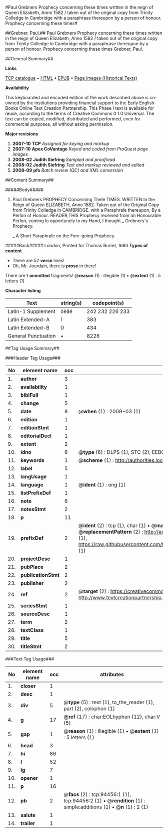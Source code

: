 #Paul Grebners Prophecy concerning these times written in the reign of Queen Elizabeth, Anno 1582 / taken out of the original copy from Trinity Colledge in Cambridge with a paraphrase thereupon by a person of honour. Prophecy concerning these times#

##Grebner, Paul.##
Paul Grebners Prophecy concerning these times written in the reign of Queen Elizabeth, Anno 1582 / taken out of the original copy from Trinity Colledge in Cambridge with a paraphrase thereupon by a person of honour.
Prophecy concerning these times
Grebner, Paul.

##General Summary##

**Links**

[TCP catalogue](http://www.ota.ox.ac.uk/tcp/)  • 
[HTML](http://tei.it.ox.ac.uk/tcp/Texts-HTML/free/A41/A41972.html)  • 
[EPUB](http://tei.it.ox.ac.uk/tcp/Texts-EPUB/free/A41/A41972.epub) • 
[Page images (Historical Texts)](https://data.historicaltexts.jisc.ac.uk/view?pubId=eebo-12846741e&pageId=eebo-12846741e-94456-1)

**Availability**

This keyboarded and encoded edition of the
	       work described above is co-owned by the institutions
	       providing financial support to the Early English Books
	       Online Text Creation Partnership. This Phase I text is
	       available for reuse, according to the terms of Creative
	       Commons 0 1.0 Universal. The text can be copied,
	       modified, distributed and performed, even for
	       commercial purposes, all without asking permission.

**Major revisions**

1. __2007-10__ __TCP__ *Assigned for keying and markup*
1. __2007-10__ __Apex CoVantage__ *Keyed and coded from ProQuest page images*
1. __2008-02__ __Judith Siefring__ *Sampled and proofread*
1. __2008-02__ __Judith Siefring__ *Text and markup reviewed and edited*
1. __2008-09__ __pfs__ *Batch review (QC) and XML conversion*

##Content Summary##

#####Body#####

1. Paul Grebners PROPHECY Concerning Theſe TIMES. WRITTEN In the Reign of Queen ELIZABETH, Anno 1582. Taken out of the Original Copy from Trinity Colledge in CAMBRIDGE. with a Paraphraſe thereupon, By a Perſon of Honour.
READER,THIS Prophecy received from an Honourable Perſon, coming ſo opportunely to my Hand, I thought
    _ Grebners's Prophecy.

    _ A Short Paraphraſe on the Fore-going Prophecy.

#####Back#####
London, Printed for Thomas Burrel, 1680
**Types of content**

  * There are 52 **verse** lines!
  * Oh, Mr. Jourdain, there is **prose** in there!

There are 1 **ommitted** fragments! 
 @__reason__ (1) : illegible (1)  •  @__extent__ (1) : 5 letters (1)

**Character listing**


|Text|string(s)|codepoint(s)|
|---|---|---|
|Latin-1 Supplement|òèâé|242 232 226 233|
|Latin Extended-A|ſ|383|
|Latin Extended-B|Ʋ|434|
|General Punctuation|•|8226|

##Tag Usage Summary##

###Header Tag Usage###

|No|element name|occ|attributes|
|---|---|---|---|
|1.|__author__|3||
|2.|__availability__|1||
|3.|__biblFull__|1||
|4.|__change__|5||
|5.|__date__|8| @__when__ (1) : 2009-03 (1)|
|6.|__edition__|1||
|7.|__editionStmt__|1||
|8.|__editorialDecl__|1||
|9.|__extent__|2||
|10.|__idno__|6| @__type__ (6) : DLPS (1), STC (2), EEBO-CITATION (1), OCLC (1), VID (1)|
|11.|__keywords__|1| @__scheme__ (1) : http://authorities.loc.gov/ (1)|
|12.|__label__|5||
|13.|__langUsage__|1||
|14.|__language__|1| @__ident__ (1) : eng (1)|
|15.|__listPrefixDef__|1||
|16.|__note__|6||
|17.|__notesStmt__|2||
|18.|__p__|11||
|19.|__prefixDef__|2| @__ident__ (2) : tcp (1), char (1)  •  @__matchPattern__ (2) : ([0-9\-]+):([0-9IVX]+) (1), (.+) (1)  •  @__replacementPattern__ (2) : http://eebo.chadwyck.com/downloadtiff?vid=$1&page=$2 (1), https://raw.githubusercontent.com/textcreationpartnership/Texts/master/tcpchars.xml#$1 (1)|
|20.|__projectDesc__|1||
|21.|__pubPlace__|2||
|22.|__publicationStmt__|2||
|23.|__publisher__|2||
|24.|__ref__|2| @__target__ (2) : https://creativecommons.org/publicdomain/zero/1.0/ (1), http://www.textcreationpartnership.org/docs/. (1)|
|25.|__seriesStmt__|1||
|26.|__sourceDesc__|1||
|27.|__term__|2||
|28.|__textClass__|1||
|29.|__title__|5||
|30.|__titleStmt__|2||


###Text Tag Usage###

|No|element name|occ|attributes|
|---|---|---|---|
|1.|__closer__|1||
|2.|__desc__|1||
|3.|__div__|5| @__type__ (5) : text (1), to_the_reader (1), part (2), colophon (1)|
|4.|__g__|17| @__ref__ (17) : char:EOLhyphen (12), char:V (5)|
|5.|__gap__|1| @__reason__ (1) : illegible (1)  •  @__extent__ (1) : 5 letters (1)|
|6.|__head__|3||
|7.|__hi__|86||
|8.|__l__|52||
|9.|__lg__|7||
|10.|__opener__|1||
|11.|__p__|16||
|12.|__pb__|2| @__facs__ (2) : tcp:94456:1 (1), tcp:94456:2 (1)  •  @__rendition__ (1) : simple:additions (1)  •  @__n__ (1) : 2 (1)|
|13.|__salute__|1||
|14.|__trailer__|1||

